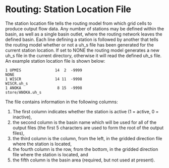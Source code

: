 # Routing: Station Location File

The station location file tells the routing model from which grid cells to produce output flow data. Any number of stations may be defined within the basin, as well as a single basin outlet, where the routing network leaves the defined basin. Each line defining a station is followed by another that tells the routing model whether or not a uh_s file has been generated for the current station location. If set to NONE the routing model generates a new uh_s file in the current directory, otherwise it will read the defined uh_s file. An example station location file is shown below:

```
1 UPMIS               14  2  -9999
NONE
1 WISCR               14 11  -9998
WISCR.uh_s
1 ANOKA                8 15  -9998
store/ANOKA.uh_s
```

The file contains information in the following columns:

1.  The first column indicates whether the station is active (1 = active, 0 = inactive),
2.  the second column is the basin name which will be used for all of the output files (the first 5 characters are used to form the root of the output files),
3.  the third column is the column, from the left, in the gridded direction file where the station is located,
4.  the fourth column is the row, from the bottom, in the gridded direction file where the station is located, and
5.  the fifth column is the basin area (required, but not used at present).
